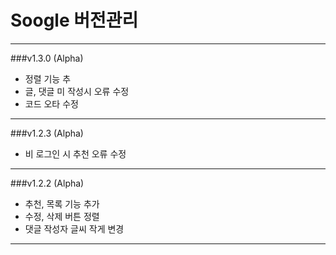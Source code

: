 Soogle 버전관리
=
---
###v1.3.0 (Alpha)

- 정렬 기능 추
- 글, 댓글 미 작성시 오류 수정
- 코드 오타 수정
---
###v1.2.3 (Alpha)

- 비 로그인 시 추천 오류 수정
---
###v1.2.2 (Alpha)

- 추천, 목록 기능 추가
- 수정, 삭제 버튼 정렬
- 댓글 작성자 글씨 작게 변경
---
